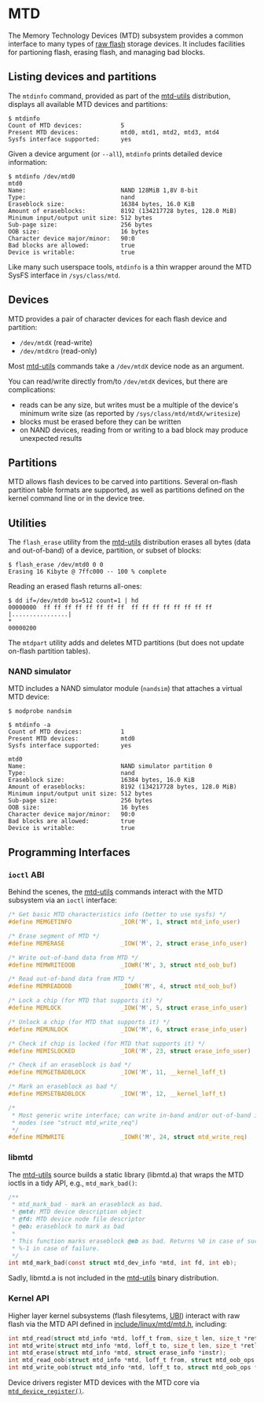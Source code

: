 # MTD

The Memory Technology Devices (MTD) subsystem provides a common interface to
many types of [raw flash](/hardware/storage/flash.html) storage devices. It
includes facilities for partioning flash, erasing flash, and managing bad
blocks.


## Listing devices and partitions

The `mtdinfo` command, provided as part of the [mtd-utils][] distribution,
displays all available MTD devices and partitions:

	$ mtdinfo
	Count of MTD devices:           5
	Present MTD devices:            mtd0, mtd1, mtd2, mtd3, mtd4
	Sysfs interface supported:      yes

Given a device argument (or `--all`), `mtdinfo` prints detailed device
information:

	$ mtdinfo /dev/mtd0
	mtd0
	Name:                           NAND 128MiB 1,8V 8-bit
	Type:                           nand
	Eraseblock size:                16384 bytes, 16.0 KiB
	Amount of eraseblocks:          8192 (134217728 bytes, 128.0 MiB)
	Minimum input/output unit size: 512 bytes
	Sub-page size:                  256 bytes
	OOB size:                       16 bytes
	Character device major/minor:   90:0
	Bad blocks are allowed:         true
	Device is writable:             true

Like many such userspace tools, `mtdinfo` is a thin wrapper around the MTD
SysFS interface in `/sys/class/mtd`.


## Devices

MTD provides a pair of character devices for each flash device and partition:

  * `/dev/mtdX` (read-write)
  * `/dev/mtdXro` (read-only)

Most [mtd-utils][] commands take a `/dev/mtdX` device node as an argument.

You can read/write directly from/to `/dev/mtdX` devices, but there are
complications:

  * reads can be any size, but writes must be a multiple of the device's
    minimum write size (as reported by `/sys/class/mtd/mtdX/writesize`)
  * blocks must be erased before they can be written
  * on NAND devices, reading from or writing to a bad block may produce
    unexpected results


## Partitions

MTD allows flash devices to be carved into partitions. Several on-flash
partition table formats are supported, as well as partitions defined on the
kernel command line or in the device tree.


## Utilities

The `flash_erase` utility from the [mtd-utils][] distribution erases all bytes
(data and out-of-band) of a device, partition, or subset of blocks:

	$ flash_erase /dev/mtd0 0 0
	Erasing 16 Kibyte @ 7ffc000 -- 100 % complete 

Reading an erased flash returns all-ones:

	$ dd if=/dev/mtd0 bs=512 count=1 | hd
	00000000  ff ff ff ff ff ff ff ff  ff ff ff ff ff ff ff ff  |................|
	*
	00000200

The `mtdpart` utility adds and deletes MTD partitions (but does not update
on-flash partition tables).


### NAND simulator

MTD includes a NAND simulator module (`nandsim`) that attaches a virtual MTD
device:

	$ modprobe nandsim

	$ mtdinfo -a
	Count of MTD devices:           1
	Present MTD devices:            mtd0
	Sysfs interface supported:      yes

	mtd0
	Name:                           NAND simulator partition 0
	Type:                           nand
	Eraseblock size:                16384 bytes, 16.0 KiB
	Amount of eraseblocks:          8192 (134217728 bytes, 128.0 MiB)
	Minimum input/output unit size: 512 bytes
	Sub-page size:                  256 bytes
	OOB size:                       16 bytes
	Character device major/minor:   90:0
	Bad blocks are allowed:         true
	Device is writable:             true


## Programming Interfaces

### `ioctl` ABI

Behind the scenes, the [mtd-utils][] commands interact with the MTD subsystem
via an `ioctl` interface:

``` c
/* Get basic MTD characteristics info (better to use sysfs) */
#define MEMGETINFO              _IOR('M', 1, struct mtd_info_user)

/* Erase segment of MTD */
#define MEMERASE                _IOW('M', 2, struct erase_info_user)

/* Write out-of-band data from MTD */
#define MEMWRITEOOB             _IOWR('M', 3, struct mtd_oob_buf)

/* Read out-of-band data from MTD */
#define MEMREADOOB              _IOWR('M', 4, struct mtd_oob_buf)

/* Lock a chip (for MTD that supports it) */
#define MEMLOCK                 _IOW('M', 5, struct erase_info_user)

/* Unlock a chip (for MTD that supports it) */
#define MEMUNLOCK               _IOW('M', 6, struct erase_info_user)

/* Check if chip is locked (for MTD that supports it) */
#define MEMISLOCKED             _IOR('M', 23, struct erase_info_user)

/* Check if an eraseblock is bad */
#define MEMGETBADBLOCK          _IOW('M', 11, __kernel_loff_t)

/* Mark an eraseblock as bad */
#define MEMSETBADBLOCK          _IOW('M', 12, __kernel_loff_t)

/*
 * Most generic write interface; can write in-band and/or out-of-band in various
 * modes (see "struct mtd_write_req")
 */
#define MEMWRITE                _IOWR('M', 24, struct mtd_write_req)
```


### libmtd

The [mtd-utils] source builds a static library (libmtd.a) that wraps the MTD
ioctls in a tidy API, e.g., `mtd_mark_bad()`:

``` c
/**
 * mtd_mark_bad - mark an eraseblock as bad.
 * @mtd: MTD device description object
 * @fd: MTD device node file descriptor
 * @eb: eraseblock to mark as bad
 *
 * This function marks eraseblock @eb as bad. Returns %0 in case of success and
 * %-1 in case of failure.
 */
int mtd_mark_bad(const struct mtd_dev_info *mtd, int fd, int eb);
```

Sadly, libmtd.a is not included in the [mtd-utils][] binary distribution.


### Kernel API

Higher layer kernel subsystems (flash filesytems, [UBI][]) interact with raw
flash via the MTD API defined in [include/linux/mtd/mtd.h][], including:

``` c
int mtd_read(struct mtd_info *mtd, loff_t from, size_t len, size_t *retlen, u_char *buf);
int mtd_write(struct mtd_info *mtd, loff_t to, size_t len, size_t *retlen, const u_char *buf);
int mtd_erase(struct mtd_info *mtd, struct erase_info *instr);
int mtd_read_oob(struct mtd_info *mtd, loff_t from, struct mtd_oob_ops *ops);
int mtd_write_oob(struct mtd_info *mtd, loff_t to, struct mtd_oob_ops *ops);
```

Device drivers register MTD devices with the MTD core via
[`mtd_device_register()`](http://elixir.free-electrons.com/ident?v=4.10&i=mtd_device_register).


[mtd-utils]: http://git.infradead.org/mtd-utils.git
[UBI]: ubi.html
[include/linux/mtd/mtd.h]:
http://elixir.free-electrons.com/source/include/linux/mtd/mtd.h
